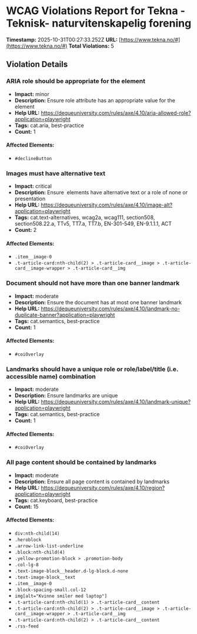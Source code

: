 # WCAG Violations Report for Tekna - Teknisk- naturvitenskapelig forening

**Timestamp:** 2025-10-31T00:27:33.252Z
**URL:** [https://www.tekna.no/#](https://www.tekna.no/#)
**Total Violations:** 5

## Violation Details

### ARIA role should be appropriate for the element

- **Impact:** minor
- **Description:** Ensure role attribute has an appropriate value for the element
- **Help URL:** https://dequeuniversity.com/rules/axe/4.10/aria-allowed-role?application=playwright
- **Tags:** cat.aria, best-practice
- **Count:** 1

#### Affected Elements:

- `#declineButton`

### Images must have alternative text

- **Impact:** critical
- **Description:** Ensure <img> elements have alternative text or a role of none or presentation
- **Help URL:** https://dequeuniversity.com/rules/axe/4.10/image-alt?application=playwright
- **Tags:** cat.text-alternatives, wcag2a, wcag111, section508, section508.22.a, TTv5, TT7.a, TT7.b, EN-301-549, EN-9.1.1.1, ACT
- **Count:** 2

#### Affected Elements:

- `.item__image-0`
- `.t-article-card:nth-child(2) > .t-article-card__image > .t-article-card__image-wrapper > .t-article-card__img`

### Document should not have more than one banner landmark

- **Impact:** moderate
- **Description:** Ensure the document has at most one banner landmark
- **Help URL:** https://dequeuniversity.com/rules/axe/4.10/landmark-no-duplicate-banner?application=playwright
- **Tags:** cat.semantics, best-practice
- **Count:** 1

#### Affected Elements:

- `#coiOverlay`

### Landmarks should have a unique role or role/label/title (i.e. accessible name) combination

- **Impact:** moderate
- **Description:** Ensure landmarks are unique
- **Help URL:** https://dequeuniversity.com/rules/axe/4.10/landmark-unique?application=playwright
- **Tags:** cat.semantics, best-practice
- **Count:** 1

#### Affected Elements:

- `#coiOverlay`

### All page content should be contained by landmarks

- **Impact:** moderate
- **Description:** Ensure all page content is contained by landmarks
- **Help URL:** https://dequeuniversity.com/rules/axe/4.10/region?application=playwright
- **Tags:** cat.keyboard, best-practice
- **Count:** 15

#### Affected Elements:

- `div:nth-child(14)`
- `.heroblock`
- `.arrow-link-list-underline`
- `.block:nth-child(4)`
- `.yellow-promotion-block > .promotion-body`
- `.col-lg-8`
- `.text-image-block__header.d-lg-block.d-none`
- `.text-image-block__text`
- `.item__image-0`
- `.block-spacing-small.col-12`
- `img[alt="Kvinne smiler med laptop"]`
- `.t-article-card:nth-child(1) > .t-article-card__content`
- `.t-article-card:nth-child(2) > .t-article-card__image > .t-article-card__image-wrapper > .t-article-card__img`
- `.t-article-card:nth-child(2) > .t-article-card__content`
- `.rss-feed`
